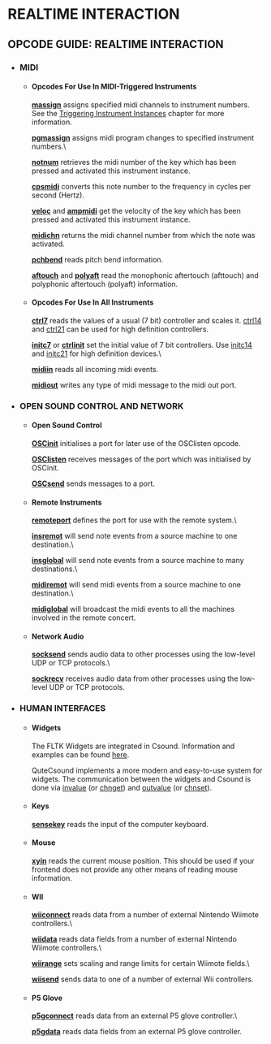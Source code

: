 REALTIME INTERACTION
====================

OPCODE GUIDE: REALTIME INTERACTION
----------------------------------

-   ### MIDI

    -   #### Opcodes For Use In MIDI-Triggered Instruments 

        [](http://www.csounds.com/manual/html/massign.html)

        [**massign**](http://www.csounds.com/manual/html/massign.html)
        assigns specified midi channels to instrument numbers. See the
        [Triggering Instrument
        Instances](http://en.flossmanuals.net/bin/view/Csound/TRIGGERINGINSTRUMENTINSTANCES)
        chapter for more information.

        [**pgmassign**](http://www.csounds.com/manual/html/pgmassign.html)
        assigns midi program changes to specified instrument numbers.\

        [**notnum**](http://www.csounds.com/manual/html/notnum.html)
        retrieves the midi number of the key which has been pressed and
        activated this instrument instance. 

        [**cpsmidi**](http://www.csounds.com/manual/html/cpsmidi.html)
        converts this note number to the frequency in cycles per second
        (Hertz).

        [**veloc**](http://www.csounds.com/manual/html/veloc.html) and
        [**ampmidi**](http://www.csounds.com/manual/html/ampmidi.html)
        get the velocity of the key which has been pressed and activated
        this instrument instance.

        [**midichn**](http://www.csounds.com/manual/html/midichn.html)
        returns the midi channel number from which the note was
        activated.

        [**pchbend**](http://www.csounds.com/manual/html/pchbend.html)
        reads pitch bend information.

        [**aftouch**](http://www.csounds.com/manual/html/aftouch.html)
        and
        [**polyaft**](http://www.csounds.com/manual/html/polyaft.html)
        read the monophonic aftertouch (afttouch) and polyphonic
        aftertouch (polyaft) information.

    -   #### Opcodes For Use In All Instruments

        [](http://www.csounds.com/manual/html/ctrl7.html)

        [**ctrl7**](http://www.csounds.com/manual/html/ctrl7.html) reads
        the values of a usual (7 bit) controller and scales it.
        [ctrl14](http://www.csounds.com/manual/html/ctrl14.html) and
        [ctrl21](http://www.csounds.com/manual/html/ctrl21.html) can be
        used for high definition controllers.

        [**initc7**](http://www.csounds.com/manual/html/initc7.html) or
        [**ctrlinit**](http://www.csounds.com/manual/html/ctrlinit.html)
        set the initial value of 7 bit controllers. Use
        [initc14](http://www.csounds.com/manual/html/initc14.html) and
        [initc21](http://www.csounds.com/manual/html/initc21.html) for
        high definition devices.\

        [**midiin**](http://www.csounds.com/manual/html/midiin.html)
        reads all incoming midi events. 

        [**midiout**](http://www.csounds.com/manual/html/midiout.html)
        writes any type of midi message to the midi out port.

<!-- -->

-   ### OPEN SOUND CONTROL AND NETWORK

    -   #### Open Sound Control

        [](http://www.csounds.com/manual/html/OSCinit.html)

        [**OSCinit**](http://www.csounds.com/manual/html/OSCinit.html)
        initialises a port for later use of the OSClisten opcode.

        [**OSClisten**](http://www.csounds.com/manual/html/OSClisten.html)
        receives messages of the port which was initialised by OSCinit.

        [**OSCsend**](http://www.csounds.com/manual/html/OSCsend.html)
        sends messages to a port.

    -   #### Remote Instruments

        [](http://www.csounds.com/manual/html/remoteport.html)

        [**remoteport**](http://www.csounds.com/manual/html/remoteport.html)
        defines the port for use with the remote system.\

        [**insremot**](http://www.csounds.com/manual/html/insremot.html)
        will send note events from a source machine to one destination.\

        [**insglobal**](http://www.csounds.com/manual/html/insglobal.html)
        will send note events from a source machine to many
        destinations.\

        [**midiremot**](http://www.csounds.com/manual/html/midiremot.html)
        will send midi events from a source machine to one destination.\

        [**midiglobal**](http://www.csounds.com/manual/html/midiglobal.html)
        will broadcast the midi events to all the machines involved in
        the remote concert.

    -   #### Network Audio

        [](http://www.csounds.com/manual/html/socksend.html)

        [**socksend**](http://www.csounds.com/manual/html/socksend.html)
        sends audio data to other processes using the low-level UDP or
        TCP protocols.\

        [**sockrecv**](http://www.csounds.com/manual/html/sockrecv.html)
        receives audio data from other processes using the low-level UDP
        or TCP protocols.

<!-- -->

-   ### HUMAN INTERFACES

    -   #### Widgets

        The FLTK Widgets are integrated in Csound. Information and
        examples can be found
        [here](http://www.csounds.com/manual/html/ControlFltkIntro.html).

        QuteCsound implements a more modern and easy-to-use system for
        widgets. The communication between the widgets and Csound is
        done via
        [invalue](http://www.csounds.com/manual/html/invalue.html) (or
        [chnget](http://www.csounds.com/manual/html/chnget.html)) and
        [outvalue](http://www.csounds.com/manual/html/outvalue.html) (or
        [chnset](http://www.csounds.com/manual/html/chnset.html)).

    -   #### Keys

        [](http://www.csounds.com/manual/html/sensekey.html)[**sensekey**](http://www.csounds.com/manual/html/sensekey.html)
        reads the input of the computer keyboard.

    -   #### Mouse

        [](http://www.csounds.com/manual/html/xyin.html)

        [**xyin**](http://www.csounds.com/manual/html/xyin.html) reads
        the current mouse position. This should be used if your frontend
        does not provide any other means of reading mouse information.

    -   #### WII

        [](http://www.csounds.com/manual/html/wiiconnect.html)

        [**wiiconnect**](http://www.csounds.com/manual/html/wiiconnect.html)
        reads data from a number of external Nintendo Wiimote
        controllers.\

        [**wiidata**](http://www.csounds.com/manual/html/wiidata.html)
        reads data fields from a number of external Nintendo Wiimote
        controllers.\

        [**wiirange**](http://www.csounds.com/manual/html/wiirange.html)
        sets scaling and range limits for certain Wiimote fields.\

        [**wiisend**](http://www.csounds.com/manual/html/wiisend.html)
        sends data to one of a number of external Wii controllers.

    -   #### P5 Glove

        [](http://www.csounds.com/manual/html/p5gconnect.html)

        [**p5gconnect**](http://www.csounds.com/manual/html/p5gconnect.html)
        reads data from an external P5 glove controller.\

        [**p5gdata**](http://www.csounds.com/manual/html/p5gdata.html)
        reads data fields from an external P5 glove controller.
